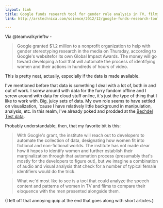 ```yaml
---
layout: link
title: Google funds research tool for gender role analysis in TV, films
link: http://arstechnica.com/science/2012/12/google-funds-research-tool-for-gender-role-analysis-in-tv-films/

---
```


Via @teamvalkyrieftw -

> Google granted $1.2 million to a nonprofit organization to help with gender stereotyping research in the media on Thursday, according to Google's websitefor its own Global Impact Awards. The money will go toward developing a tool that will automate the process of identifying women and their actions in hundreds of hours of video.

This is pretty neat, actually, especially if the data is made available.

I've mentioned before that data is something I deal with a lot of, both in and out of work.  I screw around with data for the furry fandom offline and I screw around with data for cloud stuff online, it's just the type of thing that I like to work with.  Big, juicy sets of data.  My own role seems to have settled on visualization, 'cause I have relatively little background in manipulation, analysis, etc.  In this realm, I've already poked and prodded at the [Bechdel Test data](http://vis.mjs-svc.com/bechdel/).

Probably understandable, then, that my favorite bit is this:

> With Google's grant, the institute will reach out to developers to automate the collection of data, designating how women fit into fictional and non-fictional worlds. The institute has not made clear how it hopes to identify women and further establish their marginalization through that automation process (presumably that's mostly for the developers to figure out), but we imagine a combination of audio and visual analysis that check for a number of typical female identifiers would do the trick.

> What we'd most like to see is a tool that could analyze the speech content and patterns of women in TV and films to compare their eloquence with the men presented alongside them.

(I left off that annoying quip at the end that goes along with short articles.)
